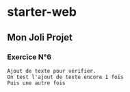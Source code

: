 # starter-web
## Mon Joli Projet
### Exercice N°6 
	Ajout de texte pour vérifier.
	On test l'ajout de texte encore 1 fois
	Puis une autre fois